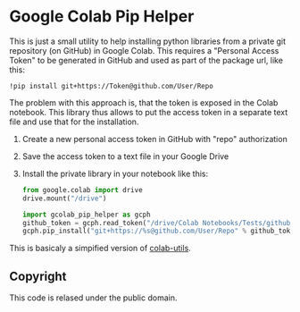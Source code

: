 Google Colab Pip Helper
=======================

This is just a small utility to help installing python libraries from a private
git repository (on GitHub) in Google Colab. This requires a "Personal Access Token"
to be generated in GitHub and used as part of the package url, like this:

`!pip install git+https://Token@github.com/User/Repo`

The problem with this approach is, that the token is exposed in the Colab notebook.
This library thus allows to put the access token in a separate text file and use
that for the installation.

  1. Create a new personal access token in GitHub with "repo" authorization
  2. Save the access token to a text file in your Google Drive
  3. Install the private library in your notebook like this:

     ```python
     from google.colab import drive
     drive.mount("/drive")

     import gcolab_pip_helper as gcph
     github_token = gcph.read_token("/drive/Colab Notebooks/Tests/github_token.txt")
     gcph.pip_install("git+https://%s@github.com/User/Repo" % github_token)
     ```

This is basicaly a simpified version of [colab-utils](https://github.com/namiyousef/colab-utils).

Copyright
---------

This code is relased under the public domain.